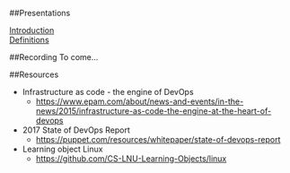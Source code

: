 ##Presentations

<a href="https://rawgit.com/2dv514/syllabus/master/lectures/lectures/00_course-introduction/index.html#/">Introduction</a><br>
<a href="https://rawgit.com/2dv514/syllabus/master/lectures/lectures/01_course_definitions/index.html#/">Definitions</a>

##Recording
To come...

##Resources
* Infrastructure as code - the engine of DevOps
  * https://www.epam.com/about/news-and-events/in-the-news/2015/infrastructure-as-code-the-engine-at-the-heart-of-devops
* 2017 State of DevOps Report
  * https://puppet.com/resources/whitepaper/state-of-devops-report
* Learning object Linux
  * https://github.com/CS-LNU-Learning-Objects/linux
